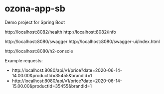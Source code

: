 # ozona-app-sb
Demo project for Spring Boot

http://localhost:8082/health
http://localhost:8082/info

http://localhost:8080/swagger
http://localhost:8080/swagger-ui/index.html

http://localhost:8080/h2-console

Example requests:
- http://localhost:8080/api/v1/price?date=2020-06-14-14.00.00&productId=35455&brandId=1
- http://localhost:8080/api/v1/price?date=2020-06-14-15.00.00&productId=35455&brandId=1

